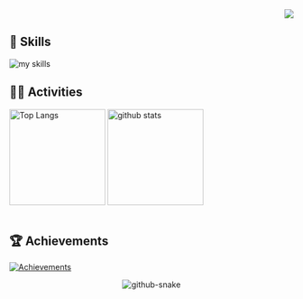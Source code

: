 <!-- 1. Views Counter -->
<div align="right">
  <!-- usernameを変更 -->
  <img src="https://komarev.com/ghpvc/?username=TakanariShimbo" />
</div>

<!-- 2. Skills -->
## 🌱 Skills
<!-- ライトモート：theme=light, ダークモート：theme=dark -->
<!-- アイコンの選択肢一覧：https://arc.net/l/quote/zizyykfh -->
<img alt="my skills" src="https://skillicons.dev/icons?theme=dark&perline=12&i=html,css,js,jquery,react,tailwind,nodejs,vite,next,python,opencv,sklearn,pytorch,flask,django,fastapi,cs,postgres,redis,git,github,gitlab,docker,vscode,windows,ubuntu" />
<br>

<!-- 3. Activities -->
## 🏃‍♀️ Activities
<div align="left"> 
  <!-- ライトモート：theme=light, ダークモート：theme=vue-dark  -->
  <!-- usernameを変更 -->
  <img alt="Top Langs" height="170px" src="https://github-readme-stats.vercel.app/api?username=TakanariShimbo&theme=onedark&layout=compact" />
  <img alt="github stats" height="170px" src="https://github-readme-stats.vercel.app/api/top-langs/?username=TakanariShimbo&theme=onedark&layout=compact" />
</div>
<br>

<!-- 4. Achievements -->
## 🏆 Achievements
<!-- usernameを変更 -->
[![Achievements](https://github-profile-trophy.vercel.app/?username=TakanariShimbo&theme=onedark&column=6)](https://github.com/ryo-ma/github-profile-trophy)

<!-- 5. GitHub Snake -->
<div align="center">
  <!-- <img height=200px src="https://avatars.githubusercontent.com/u/62157770?v=4"></br>I ❤ C Langs. And my cute gf</br> -->
  <picture>
    <source media="(prefers-color-scheme: dark)" srcset="https://github.com/Daynlight/Daynlight/blob/output/github-contribution-grid-snake-dark.svg" />
    <source media="(prefers-color-scheme: light)" srcset="https://github.com/Daynlight/Daynlight/blob/output/github-contribution-grid-snake.svg" />
    <img alt="github-snake" src="github-snake.svg" />
  </picture></br>
</div>
